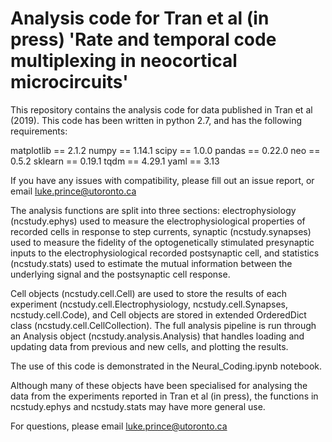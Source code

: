 # Analysis code for Tran et al (in press) 'Rate and temporal code multiplexing in neocortical microcircuits'

This repository contains the analysis code for data published in Tran et al (2019). This code has been written in python 2.7, and has the following requirements:

matplotlib == 2.1.2
numpy == 1.14.1
scipy == 1.0.0
pandas == 0.22.0
neo == 0.5.2
sklearn == 0.19.1
tqdm == 4.29.1
yaml == 3.13

If you have any issues with compatibility, please fill out an issue report, or email luke.prince@utoronto.ca

The analysis functions are split into three sections: electrophysiology (ncstudy.ephys) used to measure the electrophysiological properties of recorded cells in response to step currents, synaptic (ncstudy.synapses) used to measure the fidelity of the optogenetically stimulated presynaptic inputs to the electrophysiological recorded postsynaptic cell, and statistics (ncstudy.stats) used to estimate the mutual information between the underlying signal and the postsynaptic cell response.

Cell objects (ncstudy.cell.Cell) are used to store the results of each experiment (ncstudy.cell.Electrophysiology, ncstudy.cell.Synapses, ncstudy.cell.Code), and Cell objects are stored in extended OrderedDict class (ncstudy.cell.CellCollection). The full analysis pipeline is run through an Analysis object (ncstudy.analysis.Analysis) that handles loading and updating data from previous and new cells, and plotting the results.

The use of this code is demonstrated in the Neural_Coding.ipynb notebook.

Although many of these objects have been specialised for analysing the data from the experiments reported in Tran et al (in press), the functions in ncstudy.ephys and ncstudy.stats may have more general use.

For questions, please email luke.prince@utoronto.ca
